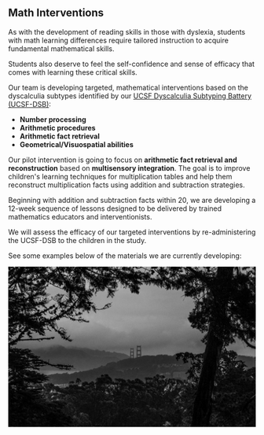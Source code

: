 
## Math Interventions

As with the development of reading skills in those with dyslexia, students with math learning differences require tailored instruction to acquire fundamental mathematical skills. 

Students also deserve to feel the self-confidence and sense of efficacy that comes with learning these critical skills. 

Our team is developing targeted, mathematical interventions based on the dyscalculia subtypes identified by our [UCSF Dyscalculia Subtyping Battery (UCSF-DSB)](/math_battery):

* **Number processing**
* **Arithmetic procedures**
* **Arithmetic fact retrieval**
* **Geometrical/Visuospatial abilities**

Our pilot intervention is going to focus on **arithmetic fact retrieval and reconstruction** based on **multisensory integration**. The goal is to improve children's learning techniques for multiplication tables and help them reconstruct multiplication facts using addition and subtraction strategies.

Beginning with addition and subtraction facts within 20, we are developing a 12-week sequence of lessons designed to be delivered by trained mathematics educators and interventionists. 

We will assess the efficacy of our targeted interventions by re-administering the UCSF-DSB to the children in the study. 

See some examples below of the materials we are currently developing:


<img src="https://raw.githubusercontent.com/pinheirochagas/ggtc/master/assets/strawberry_hill.png" width="800" class="center">
